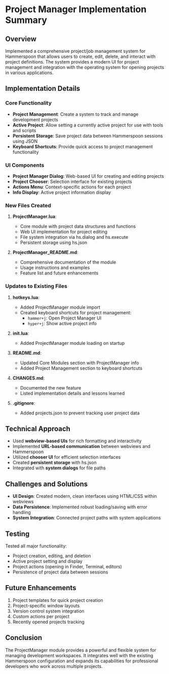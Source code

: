 # Project Manager Implementation Summary

## Overview
Implemented a comprehensive project/job management system for Hammerspoon that allows users to create, edit, delete, and interact with project definitions. The system provides a modern UI for project management and integration with the operating system for opening projects in various applications.

## Implementation Details

### Core Functionality
- **Project Management**: Create a system to track and manage development projects
- **Active Project**: Allow setting a currently active project for use with tools and scripts
- **Persistent Storage**: Save project data between Hammerspoon sessions using JSON
- **Keyboard Shortcuts**: Provide quick access to project management functionality

### UI Components
- **Project Manager Dialog**: Web-based UI for creating and editing projects
- **Project Chooser**: Selection interface for existing projects
- **Actions Menu**: Context-specific actions for each project
- **Info Display**: Active project information display

### New Files Created
1. **ProjectManager.lua**: 
   - Core module with project data structures and functions
   - Web UI implementation for project editing
   - File system integration via hs.dialog and hs.execute
   - Persistent storage using hs.json

2. **ProjectManager_README.md**:
   - Comprehensive documentation of the module
   - Usage instructions and examples
   - Feature list and future enhancements

### Updates to Existing Files
1. **hotkeys.lua**:
   - Added ProjectManager module import
   - Created keyboard shortcuts for project management:
     - `hammer+j`: Open Project Manager UI
     - `hyper+j`: Show active project info

2. **init.lua**:
   - Added ProjectManager module loading on startup

3. **README.md**:
   - Updated Core Modules section with ProjectManager info
   - Added Project Management section to keyboard shortcuts

4. **CHANGES.md**:
   - Documented the new feature
   - Listed implementation details and lessons learned

5. **.gitignore**:
   - Added projects.json to prevent tracking user project data

## Technical Approach
- Used **webview-based UIs** for rich formatting and interactivity
- Implemented **URL-based communication** between webviews and Hammerspoon
- Utilized **chooser UI** for efficient selection interfaces
- Created **persistent storage** with hs.json
- Integrated with **system dialogs** for file paths

## Challenges and Solutions
- **UI Design**: Created modern, clean interfaces using HTML/CSS within webviews
- **Data Persistence**: Implemented robust loading/saving with error handling
- **System Integration**: Connected project paths with system applications

## Testing
Tested all major functionality:
- Project creation, editing, and deletion
- Active project setting and display
- Project actions (opening in Finder, Terminal, editors)
- Persistence of project data between sessions

## Future Enhancements
1. Project templates for quick project creation
2. Project-specific window layouts
3. Version control system integration
4. Custom actions per project
5. Recently opened projects tracking

## Conclusion
The ProjectManager module provides a powerful and flexible system for managing development workspaces. It integrates well with the existing Hammerspoon configuration and expands its capabilities for professional developers who work across multiple projects. 
